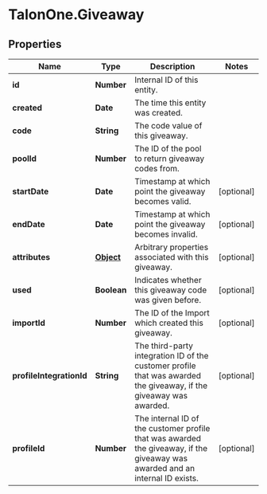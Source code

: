 # TalonOne.Giveaway

## Properties

Name | Type | Description | Notes
------------ | ------------- | ------------- | -------------
**id** | **Number** | Internal ID of this entity. | 
**created** | **Date** | The time this entity was created. | 
**code** | **String** | The code value of this giveaway. | 
**poolId** | **Number** | The ID of the pool to return giveaway codes from. | 
**startDate** | **Date** | Timestamp at which point the giveaway becomes valid. | [optional] 
**endDate** | **Date** | Timestamp at which point the giveaway becomes invalid. | [optional] 
**attributes** | [**Object**](.md) | Arbitrary properties associated with this giveaway. | [optional] 
**used** | **Boolean** | Indicates whether this giveaway code was given before. | [optional] 
**importId** | **Number** | The ID of the Import which created this giveaway. | [optional] 
**profileIntegrationId** | **String** | The third-party integration ID of the customer profile that was awarded the giveaway, if the giveaway was awarded. | [optional] 
**profileId** | **Number** | The internal ID of the customer profile that was awarded the giveaway, if the giveaway was awarded and an internal ID exists. | [optional] 


